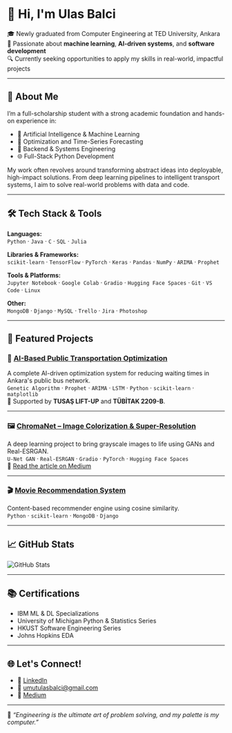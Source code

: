 # 👋 Hi, I'm Ulas Balci

🎓 Newly graduated from Computer Engineering at TED University, Ankara  
🚀 Passionate about **machine learning**, **AI-driven systems**, and **software development**  
🔍 Currently seeking opportunities to apply my skills in real-world, impactful projects

---

## 💼 About Me

I’m a full-scholarship student with a strong academic foundation and hands-on experience in:

- 🧠 Artificial Intelligence & Machine Learning
- 🔢 Optimization and Time-Series Forecasting
- 🧰 Backend & Systems Engineering
- 🌐 Full-Stack Python Development

My work often revolves around transforming abstract ideas into deployable, high-impact solutions. From deep learning pipelines to intelligent transport systems, I aim to solve real-world problems with data and code.

---

## 🛠️ Tech Stack & Tools

**Languages:**  
`Python` · `Java` · `C` · `SQL` · `Julia`

**Libraries & Frameworks:**  
`scikit-learn` · `TensorFlow` · `PyTorch` · `Keras` · `Pandas` · `NumPy` · `ARIMA` · `Prophet`

**Tools & Platforms:**  
`Jupyter Notebook` · `Google Colab` · `Gradio` · `Hugging Face Spaces` · `Git` · `VS Code` · `Linux`

**Other:**  
`MongoDB` · `Django` · `MySQL` · `Trello` · `Jira` · `Photoshop`

---

## 🚀 Featured Projects

### 🎯 [AI-Based Public Transportation Optimization](https://github.com/Balghi/public-transport-optimization)
A complete AI-driven optimization system for reducing waiting times in Ankara's public bus network.  
`Genetic Algorithm` · `Prophet` · `ARIMA` · `LSTM` · `Python` · `scikit-learn` · `matplotlib`  
🧠 Supported by **TUSAŞ LIFT-UP** and **TÜBİTAK 2209-B**.

---

### 🖼️ [ChromaNet – Image Colorization & Super-Resolution](https://huggingface.co/spaces/Balghi/chromanet)
A deep learning project to bring grayscale images to life using GANs and Real-ESRGAN.  
`U-Net GAN` · `Real-ESRGAN` · `Gradio` · `PyTorch` · `Hugging Face Spaces`  
📖 [Read the article on Medium](https://medium.com/@mizraklican/chromanet-a-deep-dive-into-ai-powered-image-colorization-and-super-resolution-37c687ee46d1)

---

### 🎬 [Movie Recommendation System](https://github.com/Balghi/movie-recommender)
Content-based recommender engine using cosine similarity.  
`Python` · `scikit-learn` · `MongoDB` · `Django`

---

## 📈 GitHub Stats

![GitHub Stats](https://github-readme-stats.vercel.app/api?username=Balghi&show_icons=true&theme=tokyonight)

---

## 📚 Certifications

- IBM ML & DL Specializations  
- University of Michigan Python & Statistics Series  
- HKUST Software Engineering Series  
- Johns Hopkins EDA

---

## 🌐 Let's Connect!

- 💼 [LinkedIn](https://www.linkedin.com/in/umut-ulas-balci)
- 📧 umutulasbalci@gmail.com
- 📰 [Medium](https://medium.com/@umut.balci)

---

📌 _“Engineering is the ultimate art of problem solving, and my palette is my computer.”_  

